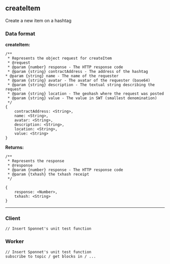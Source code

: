 ## <a name="createItem"></a> createItem

Create a new item on a hashtag 
### Data format

**createItem:**

```
/**
 * Represents the object request for createItem
 * @request 
 * @param {number} response - The HTTP response code
 * @param {string} contractAddress - The address of the hashtag 
* @param {string} name - The name of the requester 
 * @param {string} avatar - The avatar of the requester (base64)
 * @param {string} description - The textual string describing the request
 * @param {string} location - The geohash where the request was posted
 * @param {string} value - The value in SWT (smallest denomination)
 */
{
	contractAddress: <String>,
	name: <String>, 
	avatar: <String>,
	description: <String>,
	location: <String>,
	value: <String>
}

```

**Returns:**

```
/**
 * Represents the response
 * @response
 * @param {number} response - The HTTP response code
 * @param {txhash} the txhash receipt
 */
 
{ 
	response: <Number>,   
	txhash: <String>	
}
```

---

### Client
```
// Insert Sponnet's unit test function
```

### Worker
```
// Insert Sponnet's unit test function
subscribe to topic / get blocks in / ...

```



